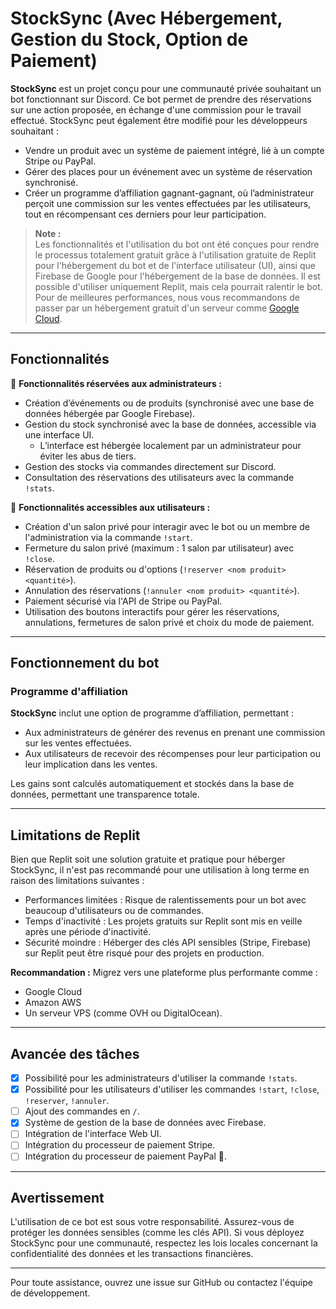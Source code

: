 # StockSync (Avec Hébergement, Gestion du Stock, Option de Paiement)  

**StockSync** est un projet conçu pour une communauté privée souhaitant un bot fonctionnant sur Discord. Ce bot permet de prendre des réservations sur une action proposée, en échange d'une commission pour le travail effectué. StockSync peut également être modifié pour les développeurs souhaitant :  
- Vendre un produit avec un système de paiement intégré, lié à un compte Stripe ou PayPal.  
- Gérer des places pour un événement avec un système de réservation synchronisé.  
- Créer un programme d’affiliation gagnant-gagnant, où l’administrateur perçoit une commission sur les ventes effectuées par les utilisateurs, tout en récompensant ces derniers pour leur participation.  

> **Note :**  
> Les fonctionnalités et l'utilisation du bot ont été conçues pour rendre le processus totalement gratuit grâce à l'utilisation gratuite de Replit pour l'hébergement du bot et de l'interface utilisateur (UI), ainsi que Firebase de Google pour l'hébergement de la base de données. Il est possible d'utiliser uniquement Replit, mais cela pourrait ralentir le bot. Pour de meilleures performances, nous vous recommandons de passer par un hébergement gratuit d'un serveur comme [Google Cloud](https://cloud.google.com/free?hl=fr).  

---

## Fonctionnalités  

🔴 **Fonctionnalités réservées aux administrateurs :**  
- Création d’événements ou de produits (synchronisé avec une base de données hébergée par Google Firebase).  
- Gestion du stock synchronisé avec la base de données, accessible via une interface UI.  
  - L’interface est hébergée localement par un administrateur pour éviter les abus de tiers.  
- Gestion des stocks via commandes directement sur Discord.  
- Consultation des réservations des utilisateurs avec la commande `!stats`.  

🔵 **Fonctionnalités accessibles aux utilisateurs :**  
- Création d'un salon privé pour interagir avec le bot ou un membre de l'administration via la commande `!start`.  
- Fermeture du salon privé (maximum : 1 salon par utilisateur) avec `!close`.  
- Réservation de produits ou d'options (`!reserver <nom produit> <quantité>`).  
- Annulation des réservations (`!annuler <nom produit> <quantité>`).  
- Paiement sécurisé via l'API de Stripe ou PayPal.  
- Utilisation des boutons interactifs pour gérer les réservations, annulations, fermetures de salon privé et choix du mode de paiement.  

---

## Fonctionnement du bot  

### Programme d'affiliation  
**StockSync** inclut une option de programme d’affiliation, permettant :  
- Aux administrateurs de générer des revenus en prenant une commission sur les ventes effectuées.  
- Aux utilisateurs de recevoir des récompenses pour leur participation ou leur implication dans les ventes.  

Les gains sont calculés automatiquement et stockés dans la base de données, permettant une transparence totale.  

---

## Limitations de Replit  

Bien que Replit soit une solution gratuite et pratique pour héberger StockSync, il n'est pas recommandé pour une utilisation à long terme en raison des limitations suivantes :  
- Performances limitées : Risque de ralentissements pour un bot avec beaucoup d'utilisateurs ou de commandes.  
- Temps d'inactivité : Les projets gratuits sur Replit sont mis en veille après une période d'inactivité.  
- Sécurité moindre : Héberger des clés API sensibles (Stripe, Firebase) sur Replit peut être risqué pour des projets en production.  

**Recommandation :** Migrez vers une plateforme plus performante comme :  
- Google Cloud  
- Amazon AWS  
- Un serveur VPS (comme OVH ou DigitalOcean).  

---

## Avancée des tâches  

- [x] Possibilité pour les administrateurs d'utiliser la commande `!stats`.  
- [x] Possibilité pour les utilisateurs d'utiliser les commandes `!start`, `!close`, `!reserver`, `!annuler`.  
- [ ] Ajout des commandes en `/`.  
- [x] Système de gestion de la base de données avec Firebase.  
- [ ] Intégration de l'interface Web UI.  
- [ ] Intégration du processeur de paiement Stripe.  
- [ ] Intégration du processeur de paiement PayPal 🎉.  

---

## Avertissement  

L'utilisation de ce bot est sous votre responsabilité. Assurez-vous de protéger les données sensibles (comme les clés API). Si vous déployez StockSync pour une communauté, respectez les lois locales concernant la confidentialité des données et les transactions financières.  

---

Pour toute assistance, ouvrez une issue sur GitHub ou contactez l'équipe de développement.  
